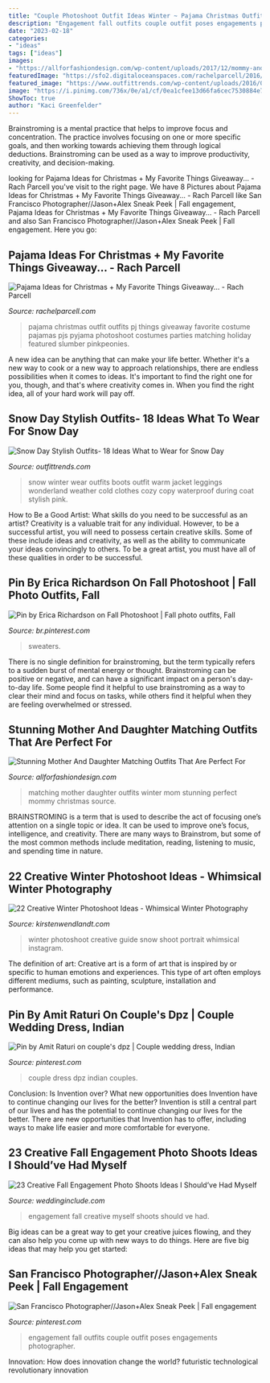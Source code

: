 ```yaml
---
title: "Couple Photoshoot Outfit Ideas Winter ~ Pajama Christmas Outfit Outfits Pj Things Giveaway Favorite Costume Pajamas Pjs Pyjama Photoshoot Costumes Parties Matching Holiday Featured Slumber Pinkpeonies"
description: "Engagement fall outfits couple outfit poses engagements photographer"
date: "2023-02-18"
categories:
- "ideas"
tags: ["ideas"]
images:
- "https://allforfashiondesign.com/wp-content/uploads/2017/12/mommy-and-me-christmas-dresses-mom-matching-dressesmom-600x901.jpg"
featuredImage: "https://sfo2.digitaloceanspaces.com/rachelparcell/2016/11/jcrew-christmas-pajama-ideas-1.jpg"
featured_image: "https://www.outfittrends.com/wp-content/uploads/2016/01/13-2.jpg"
image: "https://i.pinimg.com/736x/0e/a1/cf/0ea1cfee13d66fa6cec7530884e76fde--fall-engagement-outfits-engagement-shoots.jpg"
ShowToc: true
author: "Kaci Greenfelder"
---
```



Brainstroming is a mental practice that helps to improve focus and concentration. The practice involves focusing on one or more specific goals, and then working towards achieving them through logical deductions. Brainstroming can be used as a way to improve productivity, creativity, and decision-making.

	

		
looking for Pajama Ideas for Christmas + My Favorite Things Giveaway... - Rach Parcell you've visit to the right page. We have 8 Pictures about Pajama Ideas for Christmas + My Favorite Things Giveaway... - Rach Parcell like San Francisco Photographer//Jason+Alex Sneak Peek | Fall engagement, Pajama Ideas for Christmas + My Favorite Things Giveaway... - Rach Parcell and also San Francisco Photographer//Jason+Alex Sneak Peek | Fall engagement. Here you go:
		
    
## Pajama Ideas For Christmas + My Favorite Things Giveaway... - Rach Parcell

<img loading=lazy src="https://sfo2.digitaloceanspaces.com/rachelparcell/2016/11/jcrew-christmas-pajama-ideas-1.jpg" onerror="this.onerror=null;this.src='https://tse3.mm.bing.net/th?id=OIP.FK8ONhAA2zm7_uJLwuWCFAHaKe&amp;pid=15.1';" alt="Pajama Ideas for Christmas + My Favorite Things Giveaway... - Rach Parcell">

_Source: rachelparcell.com_

>pajama christmas outfit outfits pj things giveaway favorite costume pajamas pjs pyjama photoshoot costumes parties matching holiday featured slumber pinkpeonies. 

	

A new idea can be anything that can make your life better. Whether it's a new way to cook or a new way to approach relationships, there are endless possibilities when it comes to ideas. It's important to find the right one for you, though, and that's where creativity comes in. When you find the right idea, all of your hard work will pay off.

    
## Snow Day Stylish Outfits- 18 Ideas What To Wear For Snow Day

<img loading=lazy src="https://www.outfittrends.com/wp-content/uploads/2016/01/13-2.jpg" onerror="this.onerror=null;this.src='https://tse3.mm.bing.net/th?id=OIP.YVxT4ZFuihBUjHWNF4HJQAHaLH&amp;pid=15.1';" alt="Snow Day Stylish Outfits- 18 Ideas What to Wear for Snow Day">

_Source: outfittrends.com_

>snow winter wear outfits boots outfit warm jacket leggings wonderland weather cold clothes cozy copy waterproof during coat stylish pink. 

	

How to Be a Good Artist: What skills do you need to be successful as an artist?
Creativity is a valuable trait for any individual. However, to be a successful artist, you will need to possess certain creative skills. Some of these include ideas and creativity, as well as the ability to communicate your ideas convincingly to others. To be a great artist, you must have all of these qualities in order to be successful.

    
## Pin By Erica Richardson On Fall Photoshoot | Fall Photo Outfits, Fall

<img loading=lazy src="https://i.pinimg.com/736x/ba/8f/f0/ba8ff0b2e38f299df58ddb4a95be4084.jpg" onerror="this.onerror=null;this.src='https://tse2.mm.bing.net/th?id=OIP.VqTuJGRf6cj8x-jmE3CQYwHaLF&amp;pid=15.1';" alt="Pin by Erica Richardson on Fall Photoshoot | Fall photo outfits, Fall">

_Source: br.pinterest.com_

>sweaters. 

	

There is no single definition for brainstroming, but the term typically refers to a sudden burst of mental energy or thought. Brainstroming can be positive or negative, and can have a significant impact on a person's day-to-day life. Some people find it helpful to use brainstroming as a way to clear their mind and focus on tasks, while others find it helpful when they are feeling overwhelmed or stressed.

    
## Stunning Mother And Daughter Matching Outfits That Are Perfect For

<img loading=lazy src="https://allforfashiondesign.com/wp-content/uploads/2017/12/mommy-and-me-christmas-dresses-mom-matching-dressesmom-600x901.jpg" onerror="this.onerror=null;this.src='https://tse3.mm.bing.net/th?id=OIP.fUMXkMVJ692eOcBFmfesTQHaLH&amp;pid=15.1';" alt="Stunning Mother And Daughter Matching Outfits That Are Perfect For">

_Source: allforfashiondesign.com_

>matching mother daughter outfits winter mom stunning perfect mommy christmas source. 

	

BRAINSTROMING is a term that is used to describe the act of focusing one’s attention on a single topic or idea. It can be used to improve one’s focus, intelligence, and creativity. There are many ways to Brainstrom, but some of the most common methods include meditation, reading, listening to music, and spending time in nature.

    
## 22 Creative Winter Photoshoot Ideas - Whimsical Winter Photography

<img loading=lazy src="https://kirstenwendlandt.com/wp-content/uploads/2021/01/Carokermann.jpg" onerror="this.onerror=null;this.src='https://tse3.mm.bing.net/th?id=OIP.hrhWtfB62NXSHm3XuaRkagHaKO&amp;pid=15.1';" alt="22 Creative Winter Photoshoot Ideas - Whimsical Winter Photography">

_Source: kirstenwendlandt.com_

>winter photoshoot creative guide snow shoot portrait whimsical instagram. 

	

The definition of art:
Creative art is a form of art that is inspired by or specific to human emotions and experiences. This type of art often employs different mediums, such as painting, sculpture, installation and performance.

    
## Pin By Amit Raturi On Couple&#039;s Dpz | Couple Wedding Dress, Indian

<img loading=lazy src="https://i.pinimg.com/736x/ed/2a/74/ed2a7406a005346cbb624aa18255a7b0.jpg" onerror="this.onerror=null;this.src='https://tse4.mm.bing.net/th?id=OIP.W1M4cpq2TRZSRDqEzdoeaQHaLH&amp;pid=15.1';" alt="Pin by Amit Raturi on couple&#039;s dpz | Couple wedding dress, Indian">

_Source: pinterest.com_

>couple dress dpz indian couples. 

	

Conclusion: Is Invention over? What new opportunities does Invention have to continue changing our lives for the better?
Invention is still a central part of our lives and has the potential to continue changing our lives for the better. There are new opportunities that Invention has to offer, including ways to make life easier and more comfortable for everyone.

    
## 23 Creative Fall Engagement Photo Shoots Ideas I Should’ve Had Myself

<img loading=lazy src="https://www.weddinginclude.com/wp-content/uploads/2017/06/Fall-Engagement-by-Ben-Les-Photography.jpg" onerror="this.onerror=null;this.src='https://tse4.mm.bing.net/th?id=OIP.zxp5dITLPcC2rl7kRI0fVAHaLH&amp;pid=15.1';" alt="23 Creative Fall Engagement Photo Shoots Ideas I Should’ve Had Myself">

_Source: weddinginclude.com_

>engagement fall creative myself shoots should ve had. 

	

Big ideas can be a great way to get your creative juices flowing, and they can also help you come up with new ways to do things. Here are five big ideas that may help you get started: 

    
## San Francisco Photographer//Jason+Alex Sneak Peek | Fall Engagement

<img loading=lazy src="https://i.pinimg.com/736x/0e/a1/cf/0ea1cfee13d66fa6cec7530884e76fde--fall-engagement-outfits-engagement-shoots.jpg" onerror="this.onerror=null;this.src='https://tse3.mm.bing.net/th?id=OIP.q22Ag10hBIKwYJDRHX7gfQHaLG&amp;pid=15.1';" alt="San Francisco Photographer//Jason+Alex Sneak Peek | Fall engagement">

_Source: pinterest.com_

>engagement fall outfits couple outfit poses engagements photographer. 

	

Innovation: How does innovation change the world?
futuristic 
technological 
revolutionary
innovation

